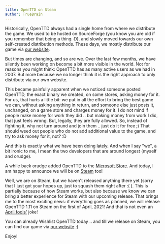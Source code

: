 ```yaml
---
title: OpenTTD on Steam
author: TrueBrain
---
```


Historically, OpenTTD always had a single home from where we distribute the game.
We used to be hosted on SourceForge (you know you are old if you remember that being a thing :D), and slowly moved towards our own self-created distribution methods.
These days, we mostly distribute our game via [our website](https://www.openttd.org).

But times are changing, and so are we.
Over the last few months, we have silently been working on become a bit more visible in the world.
Not for reasons you might think: OpenTTD has as many active users as we had in 2007.
But more because we no longer think it is the right approach to only distribute via our own website.

This became painfully apparent when we noticed someone posted OpenTTD, the exact binary we created, on some stores, asking money for it.
For us, that hurts a little bit: we put in all the effort to bring the best game we can, without asking anything in return, and someone else just posts it, unchanged, on a game store and charges money for it.
I do not mind if people make money for work they did .. but making money from work I did, that just feels wrong.
But, legally, they are fully allowed.
So, instead of fighting it, why not turn around and join them .. just do it for free ;)
That should weed out people who do not add additional value to the game, and try to ask money for it, not? :D

And this is exactly what we have been doing lately.
And when I say "we", a bit ironic to me, I mean the two developers that are around longest (myself and orudge).

A while back orudge added OpenTTD to the [Microsoft Store](https://www.microsoft.com/en-us/p/openttd-official/9ncjg5rvrr1c).
And today, I am happy to announce we will be on [Steam](https://store.steampowered.com/app/1536610/OpenTTD/) too!

Well, we are on Steam, but we haven't released anything there yet (sorry that I just got your hopes up, just to squash them right after :( ).
This is partially because of how Steam works, but also because we know we can bring a better experience for Steam with our upcoming release.
That brings me to the most exciting news: if everything goes as planned, we will release OpenTTD 1.11 on Steam on the first of April, 2021!
And that is not even an [April fools'](https://en.wikipedia.org/wiki/April_Fools%27_Day) joke!

You can already Wishlist OpenTTD today .. and till we release on Steam, you can find our game via [our website](https://www.openttd.org) ;)

Enjoy!
